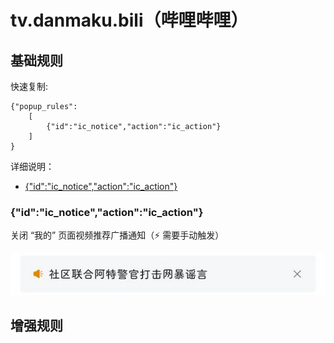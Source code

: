 # tv.danmaku.bili（哔哩哔哩）

## 基础规则

快速复制:
```
{"popup_rules":
    [
        {"id":"ic_notice","action":"ic_action"}
    ]
}
```
详细说明：
- [{"id":"ic_notice","action":"ic_action"}](#idic_noticeactionic_action)

### {"id":"ic_notice","action":"ic_action"}
关闭 “我的” 页面视频推荐广播通知（⚡ 需要手动触发）

![](./assets/“我的”%20页面视频推荐广播通知.jpg)

## 增强规则
